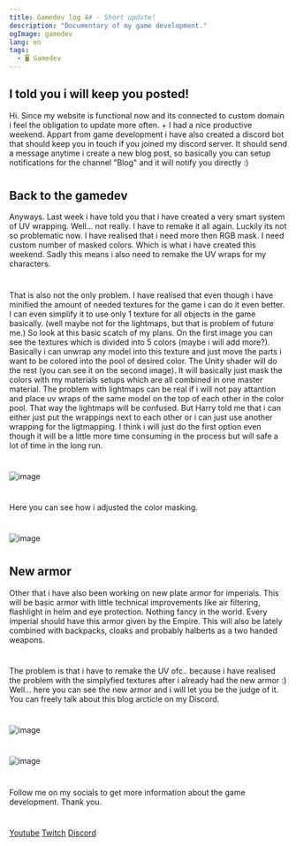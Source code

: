 ```yaml
---
title: Gamedev log 4# - Short update!
description: "Documentary of my game development."
ogImage: gamedev
lang: en
tags:
  - 🖥️ Gamedev
---
```

## I told you i will keep you posted! 
Hi.
Since my website is functional now and its connected to custom domain i feel the obligation
to update more often. + I had a nice productive weekend. Appart from game development i have
also created a discord bot that should keep you in touch if you joined my discord server. 
It should send a message anytime i create a new blog post, so basically you can setup
notifications for the channel "Blog" and it will notify you directly :) 
#
## Back to the gamedev
Anyways. Last week i have told you that i have created a very smart system of UV wrapping. 
Well... not really. I have to remake it all again. Luckily its not so problematic now. 
I have realised that i need more then RGB mask. I need custom number of masked colors. 
Which is what i have created this weekend. Sadly this means i also need to remake the UV wraps
for my characters. 
#
That is also not the only problem. I have realised that even though i have minified the
amount of needed textures for the game i can do it even better. I can even simplify it to use
only 1 texture for all objects in the game basically. (well maybe not for the lightmaps, but
that is problem of future me.)
So look at this basic scatch of my plans. On the first image you can see the textures which
is divided into 5 colors (maybe i will add more?). Basically i can unwrap any model into this
texture and just move the parts i want to be colored into the pool of desired color.
The Unity shader will do the rest (you can see it on the second image). It will basically just
mask the colors with my materials setups which are all combined in one master material. 
The problem with lightmaps can be real if i will not pay attantion and place uv wraps of the 
same model on the top of each other in the color pool. That way the lightmaps will be confused. 
But Harry told me that i can either just put the wrappings next to each other or i can just 
use another wrapping for the ligtmapping. I think i will just do the first option even though
it will be a little more time consuming in the process but will safe a lot of time in the long run.
# 
![image](../assets/images/idea.png)
#
Here you can see how i adjusted the color masking. 
#
![image](../assets/images/shader5.png)
#
## New armor
Other that i have also been working on new plate armor for imperials. This will be basic
armor with little technical improvements like air filtering, flashlight in helm and eye 
protection. Nothing fancy in the world. Every imperial should have this armor given by the
Empire. This will also be lately combined with backpacks, cloaks and probably halberts as a
two handed weapons. 
#
The problem is that i have to remake the UV ofc.. because i have realised the problem with the 
simplyfied textures after i already had the new armor :) Well... here you can see the new armor 
and i will let you be the judge of it. You can freely talk about this blog arcticle on my Discord.
#
![image](../assets/images/platearmor.png)
#
![image](../assets/images/platearmor2.png)
#
Follow me on my socials to get more information about the game development. Thank you. 
#
[Youtube](https://www.youtube.com/c/ViktorBřenekYT)
[Twitch](https://www.twitch.tv/viktorbrenek)
[Discord](https://discord.com/invite/2Uj6N5N)
